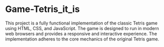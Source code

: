 # Game-Tetris_it_is
This project is a fully functional implementation of the classic Tetris game using HTML, CSS, and JavaScript. The game is designed to run in modern web browsers and provides a responsive and interactive experience. The implementation adheres to the core mechanics of the original Tetris game.
